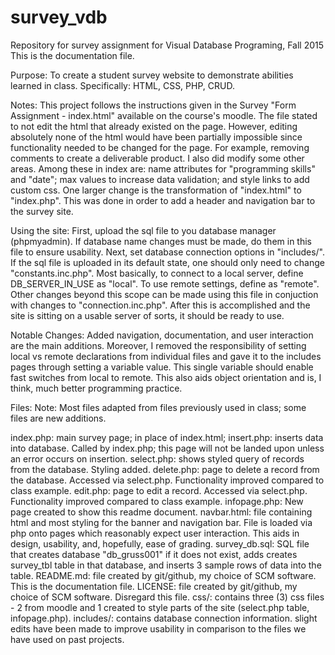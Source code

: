 # survey_vdb
Repository for survey assignment for Visual Database Programing, Fall 2015
This is the documentation file.

Purpose: 
To create a student survey website to demonstrate abilities learned in class.
Specifically: HTML, CSS, PHP, CRUD.

Notes: 
This project follows the instructions given in the Survey "Form Assignment - index.html" 
available on the course's moodle. The file stated to not edit the html that already existed on the page.
However, editing absolutely none of the html would have been partially impossible since functionality
needed to be changed for the page. For example, removing comments to create a deliverable product. I also
did modify some other areas. Among these in index are: name attributes for "programming skills" and "date"; max values to
increase data validation; and style links to add custom css. One larger change is the transformation of "index.html" to "index.php". 
This was done in order to add a header and navigation bar to the survey site. 

Using the site:
First, upload the sql file to you database manager (phpmyadmin). If database name changes must be made, do them in this file
to ensure usability. Next, set database connection options in "includes/". If the sql file is uploaded in its default state,
one should only need to change "constants.inc.php". Most basically, to connect to a local server, define 
DB_SERVER_IN_USE as "local". To use remote settings, define as "remote". Other changes beyond this scope can be made using this 
file in conjuction with changes to "connection.inc.php". After this is accomplished and the site is sitting on a usable server 
of sorts, it should be ready to use. 

Notable Changes:
Added navigation, documentation, and user interaction are the main additions. Moreover, I removed the responsibility of 
setting local vs remote declarations from individual files and gave it to the includes pages through setting a variable 
value. This single variable should enable fast switches from local to remote. This also aids object orientation and is, 
I think, much better programming practice. 


Files:
	Note: Most files adapted from files previously used in class; some files are new additions.

index.php: main survey page; in place of index.html;
insert.php: inserts data into database. Called by index.php; this page will not be landed upon unless an error occurs on insertion.
select.php: shows styled query of records from the database. Styling added.
delete.php: page to delete a record from the database. Accessed via select.php. Functionality improved compared to class example.
edit.php: page to edit a record. Accessed via select.php. Functionality improved compared to class example.
infopage.php: New page created to show this readme document.
navbar.html: file containing html and most styling for the banner and navigation bar. File is loaded via php onto pages which reasonably expect
	user interaction. This aids in design, usability, and, hopefully, ease of grading.
survey_db.sql: SQL file that creates database "db_gruss001" if it does not exist, adds creates survey_tbl table in that database, and 
	inserts 3 sample rows of data into the table.
README.md: file created by git/github, my choice of SCM software. This is the documentation file.
LICENSE: file created by git/github, my choice of SCM software. Disregard this file.
css/: contains three (3) css files - 2 from moodle and 1 created to style parts of the site (select.php table, infopage.php).
includes/: contains database connection information. slight edits have been made to improve usability in comparison to the
	files we have used on past projects.
	
	
	


